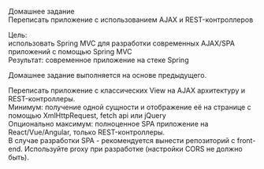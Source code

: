 Домашнее задание   
Переписать приложение с использованием AJAX и REST-контроллеров   

Цель:  
использовать Spring MVC для разработки современных AJAX/SPA приложений c помощью Spring MVC   
Результат: современное приложение на стеке Spring   

Домашнее задание выполняется на основе предыдущего.   

Переписать приложение с классических View на AJAX архитектуру и REST-контроллеры.   
Минимум: получение одной сущности и отображение её на странице с помощью XmlHttpRequest, fetch api или jQuery   
Опционально максимум: полноценное SPA приложение на React/Vue/Angular, только REST-контроллеры.   
В случае разработки SPA - рекомендуется вынести репозиторий с front-end. Используйте proxy при разработке (настройки CORS не должно быть).   
